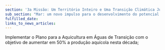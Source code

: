 ```yaml
---
section: '3a Missão: Um Território Inteiro e Uma Transição Climática Justa'
sub_section: "Mar: um novo impulso para o desenvolvimento do potencial oceânico do país"
fulfilled_date:
links_to_news_articles:
---
```


Implementar o Plano para a Aquicultura em Águas de Transição com o objetivo de aumentar em 50% a produção aquícola nesta década;